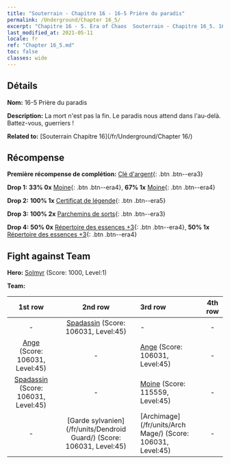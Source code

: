 ```yaml
---
title: "Souterrain - Chapitre 16 - 16-5 Prière du paradis"
permalink: /Underground/Chapter 16_5/
excerpt: "Chapitre 16 - 5. Era of Chaos  Souterrain - Chapitre 16_5. 16-5 Prière du paradis"
last_modified_at: 2021-05-11
locale: fr
ref: "Chapter 16_5.md"
toc: false
classes: wide
---
```


## Détails

 **Nom:** 16-5 Prière du paradis

 **Description:** La mort n'est pas la fin. Le paradis nous attend dans l'au-delà. Battez-vous, guerriers !

 **Related to:** [Souterrain Chapitre 16](/fr/Underground/Chapter 16/)

## Récompense

 **Première récompense de complétion:** [Clé d'argent](/ItemsFR/con_693/){: .btn .btn--era3}

 **Drop 1:** **33% 0x** [Moine](/ItemsFR/unt_194/){: .btn .btn--era4}, **67% 1x** [Moine](/ItemsFR/unt_194/){: .btn .btn--era4}

 **Drop 2:** **100% 1x** [Certificat de légende](/ItemsFR/mat_67/){: .btn .btn--era5}

 **Drop 3:** **100% 2x** [Parchemins de sorts](/ItemsFR/con_694/){: .btn .btn--era3}

 **Drop 4:** **50% 0x** [Répertoire des essences +3](/ItemsFR/mat_60/){: .btn .btn--era4}, **50% 1x** [Répertoire des essences +3](/ItemsFR/mat_60/){: .btn .btn--era4}


## Fight against Team
 **Hero:** [Solmyr](/fr/heroes/Solmyr/) (Score: 1000, Level:1)

 **Team:**


  | 1st row | 2nd row | 3rd row | 4th row |
  |:----:|:----:|:----|:----:|
  | - | [Spadassin](/fr/units/Swordsman/) (Score: 106031, Level:45)  | - | - |
  | [Ange](/fr/units/Angel/) (Score: 106031, Level:45)  | - | [Ange](/fr/units/Angel/) (Score: 106031, Level:45)  | - |
  | [Spadassin](/fr/units/Swordsman/) (Score: 106031, Level:45)  | - | [Moine](/fr/units/Monk/) (Score: 115559, Level:45)  | - |
  | - | [Garde sylvanien](/fr/units/Dendroid Guard/) (Score: 106031, Level:45)  | [Archimage](/fr/units/Arch Mage/) (Score: 106031, Level:45)  | - |


